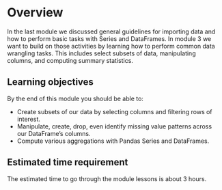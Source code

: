 # Overview

In the last module we discussed general guidelines for importing data and how to perform basic tasks with Series and DataFrames. In module 3 we want to build on those activities by learning how to perform common data wrangling tasks. This includes select subsets of data, manipulating columns, and computing summary statistics.

## Learning objectives

By the end of this module you should be able to:

- Create subsets of our data by selecting columns and filtering rows of interest.
- Manipulate, create, drop, even identify missing value patterns across our DataFrame’s columns.
- Compute various aggregations with Pandas Series and DataFrames.

## Estimated time requirement

The estimated time to go through the module lessons is about 3 hours.
